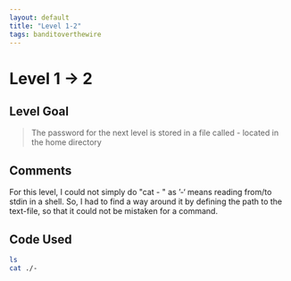 ```yaml
---
layout: default
title: "Level 1-2"
tags: banditoverthewire
---
```


# Level 1 -> 2

## Level Goal
> The password for the next level is stored in a file called - located in the home directory

## Comments
For this level, I could not simply do "cat - " as ’-‘ means reading from/to stdin in a shell. So, I had to find a way around it by defining the path to the text-file, so that it could not be mistaken for a command.

Code Used
------
```bash
ls
cat ./-
```
